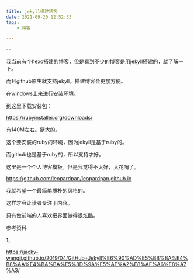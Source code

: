 ```yaml
---
title: jekyll搭建博客
date: 2021-09-20 12:52:33
tags:
	- 博客

---
```


--

我当前有个hexo搭建的博客，但是看到不少的博客是用jekyll搭建的，就了解一下。

而且github原生就支持jekyll。搭建博客会更加方便。

在windows上来进行安装环境。

到这里下载安装包：

https://rubyinstaller.org/downloads/

有140M左右。挺大的。

这个要安装的ruby的环境，因为jekyll是基于ruby的。

而github也是基于ruby的，所以支持才好。



这里是一个个人博客模板。但是我觉得不太好，太花哨了。

https://github.com/leopardpan/leopardpan.github.io

我就希望一个最简单质朴的风格的。

这样才会让读者专注于内容。

只有做前端的人喜欢把界面做得很炫酷。



参考资料

1、

https://jacky-wangjj.github.io/2019/04/GitHub+Jekyll%E6%90%AD%E5%BB%BA%E4%B8%AA%E4%BA%BA%E5%8D%9A%E5%AE%A2%E8%AF%A6%E8%A7%A3/